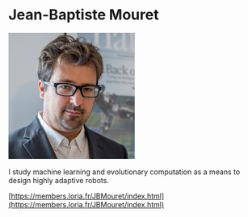 # Jean-Baptiste Mouret

![Photo](img/jbmouret.jpg)

 I study machine learning and evolutionary computation as a means to design highly adaptive robots. 

[https://members.loria.fr/JBMouret/index.html](https://members.loria.fr/JBMouret/index.html)

